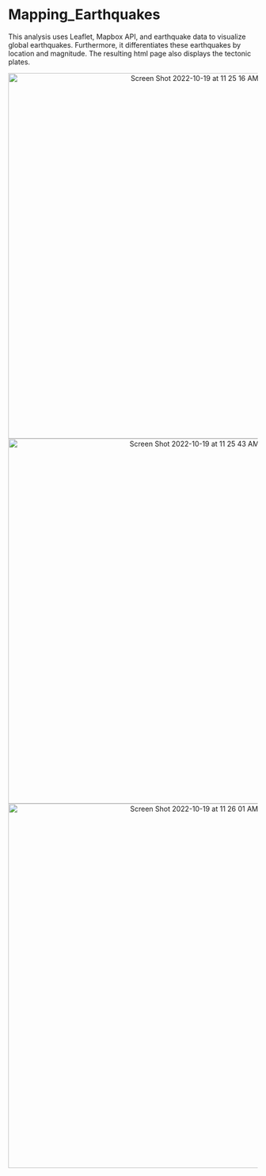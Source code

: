# Mapping_Earthquakes

This analysis uses Leaflet, Mapbox API, and earthquake data to visualize global earthquakes. Furthermore, it differentiates these earthquakes by location and magnitude. The resulting html page also displays the tectonic plates.
<p align="center">

<img width="737" alt="Screen Shot 2022-10-19 at 11 25 16 AM" src="https://user-images.githubusercontent.com/108832056/196735287-2067b5ed-9022-4dc6-b6db-de2ef7172a15.png">

  
  
<img width="736" alt="Screen Shot 2022-10-19 at 11 25 43 AM" src="https://user-images.githubusercontent.com/108832056/196735385-be6adf26-a659-40ea-9f7f-05637a5f2588.png">

  
  
<img width="735" alt="Screen Shot 2022-10-19 at 11 26 01 AM" src="https://user-images.githubusercontent.com/108832056/196735454-8c20d186-fdbb-4d68-9552-9abc601bbcdd.png">
</p>
